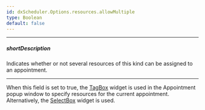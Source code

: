```yaml
---
id: dxScheduler.Options.resources.allowMultiple
type: Boolean
default: false
---
```

---
##### shortDescription
Indicates whether or not several resources of this kind can be assigned to an appointment.

---
When this field is set to true, the [TagBox](/api-reference/10%20UI%20Widgets/dxTagBox/dxTagBox.md '/Documentation/ApiReference/UI_Widgets/dxTagBox/') widget is used in the Appointment popup window to specify resources for the current appointment. Alternatively, the [SelectBox](/api-reference/10%20UI%20Widgets/dxSelectBox/dxSelectBox.md '/Documentation/ApiReference/UI_Widgets/dxSelectBox/') widget is used.